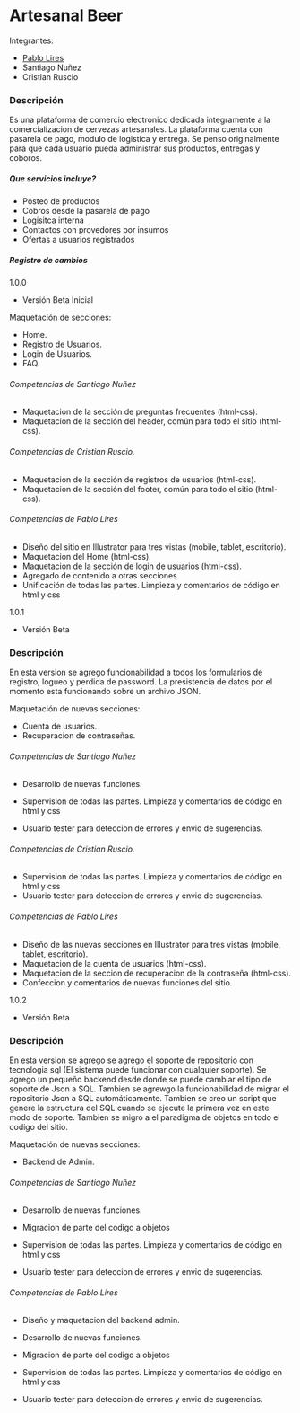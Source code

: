# Artesanal Beer

Integrantes: 
* [Pablo Lires](https://github.com/plires)
* Santiago Nuñez
* Cristian Ruscio

### Descripción

Es una plataforma de comercio electronico dedicada integramente a la comercializacion de cervezas artesanales. La plataforma cuenta con pasarela de pago, modulo de logistica y entrega.
Se penso originalmente para que cada usuario pueda administrar sus productos, entregas y coboros.

##### Que servicios incluye?

* Posteo de productos
* Cobros desde la pasarela de pago
* Logisitca interna
* Contactos con provedores por insumos
* Ofertas a usuarios registrados

##### Registro de cambios

1.0.0
* Versión Beta Inicial

Maquetación de secciones:
* Home.
* Registro de Usuarios.
* Login de Usuarios.
* FAQ.

###### Competencias de Santiago Nuñez

* Maquetacion de la sección de preguntas frecuentes (html-css).
* Maquetacion de la sección del header, común para todo el sitio (html-css).


###### Competencias de Cristian Ruscio.

* Maquetacion de la sección de registros de usuarios (html-css).
* Maquetacion de la sección del footer, común para todo el sitio (html-css).

###### Competencias de Pablo Lires

* Diseño del sitio en Illustrator para tres vistas (mobile, tablet, escritorio).
* Maquetacion del Home (html-css).
* Maquetacion de la sección de login de usuarios (html-css).
* Agregado de contenido a otras secciones.
* Unificación de todas las partes. Limpieza y comentarios de código en html y css


1.0.1
* Versión Beta

### Descripción

En esta version se agrego funcionabilidad a todos los formularios de registro, logueo y perdida de password.
La presistencia de datos por el momento esta funcionando sobre un archivo JSON.

Maquetación de nuevas secciones:
* Cuenta de usuarios.
* Recuperacion de contraseñas.

###### Competencias de Santiago Nuñez

* Desarrollo de nuevas funciones.

* Supervision de todas las partes. Limpieza y comentarios de código en html y css
* Usuario tester para deteccion de errores y envio de sugerencias.


###### Competencias de Cristian Ruscio.

* Supervision de todas las partes. Limpieza y comentarios de código en html y css
* Usuario tester para deteccion de errores y envio de sugerencias.

###### Competencias de Pablo Lires

* Diseño de las nuevas secciones en Illustrator para tres vistas (mobile, tablet, escritorio).
* Maquetacion de la cuenta de usuarios (html-css).
* Maquetacion de la seccion de recuperacion de la contraseña (html-css).
* Confeccion y comentarios de nuevas funciones del sitio.

1.0.2
* Versión Beta

### Descripción

En esta version se agrego se agrego el soporte de repositorio con tecnologia sql (El sistema puede funcionar con cualquier soporte).
Se agrego un pequeño backend desde donde se puede cambiar el tipo de soporte de Json a SQL. Tambien se agrewgo la funcionabilidad
de migrar el repositorio Json a SQL automáticamente.
Tambien se creo un script que genere la estructura del SQL cuando se ejecute la primera vez en este modo de soporte.
Tambien se migro a el paradigma de objetos en todo el codigo del sitio.

Maquetación de nuevas secciones:
* Backend de Admin.

###### Competencias de Santiago Nuñez

* Desarrollo de nuevas funciones.

* Migracion de parte del codigo a objetos

* Supervision de todas las partes. Limpieza y comentarios de código en html y css
* Usuario tester para deteccion de errores y envio de sugerencias.


###### Competencias de Pablo Lires

* Diseño y maquetacion del backend admin.
* Desarrollo de nuevas funciones.

* Migracion de parte del codigo a objetos

* Supervision de todas las partes. Limpieza y comentarios de código en html y css
* Usuario tester para deteccion de errores y envio de sugerencias.